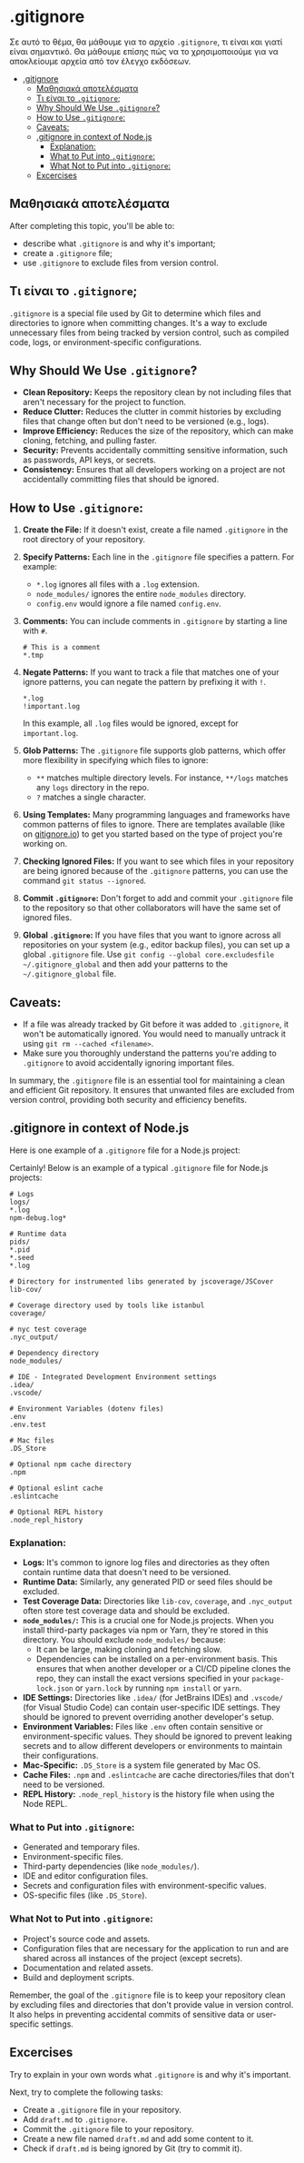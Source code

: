 # .gitignore

Σε αυτό το θέμα, θα μάθουμε για το αρχείο `.gitignore`, τι είναι και γιατί είναι σημαντικό. Θα μάθουμε επίσης πώς να το χρησιμοποιούμε για να αποκλείουμε αρχεία από τον έλεγχο εκδόσεων.

- [.gitignore](#gitignore)
  - [Μαθησιακά αποτελέσματα](#Μαθησιακά-αποτελέσματα)
  - [Τι είναι το `.gitignore`;](#Τι-είναι-το-`.gitignore`-;)
  - [Why Should We Use `.gitignore`?](#why-should-we-use-gitignore)
  - [How to Use `.gitignore`:](#how-to-use-gitignore)
  - [Caveats:](#caveats)
  - [.gitignore in context of Node.js](#gitignore-in-context-of-nodejs)
    - [Explanation:](#explanation)
    - [What to Put into `.gitignore`:](#what-to-put-into-gitignore)
    - [What Not to Put into `.gitignore`:](#what-not-to-put-into-gitignore)
  - [Excercises](#excercises)

## Μαθησιακά αποτελέσματα

After completing this topic, you'll be able to:

- describe what `.gitignore` is and why it's important;
- create a `.gitignore` file;
- use `.gitignore` to exclude files from version control.

## Τι είναι το `.gitignore`;

`.gitignore` is a special file used by Git to determine which files and directories to ignore when committing changes. It's a way to exclude unnecessary files from being tracked by version control, such as compiled code, logs, or environment-specific configurations.

## Why Should We Use `.gitignore`?

- **Clean Repository:** Keeps the repository clean by not including files that aren't necessary for the project to function.
- **Reduce Clutter:** Reduces the clutter in commit histories by excluding files that change often but don't need to be versioned (e.g., logs).
- **Improve Efficiency:** Reduces the size of the repository, which can make cloning, fetching, and pulling faster.
- **Security:** Prevents accidentally committing sensitive information, such as passwords, API keys, or secrets.
- **Consistency:** Ensures that all developers working on a project are not accidentally committing files that should be ignored.

## How to Use `.gitignore`:

1. **Create the File:** If it doesn't exist, create a file named `.gitignore` in the root directory of your repository.
2. **Specify Patterns:** Each line in the `.gitignore` file specifies a pattern. For example:
   - `*.log` ignores all files with a `.log` extension.
   - `node_modules/` ignores the entire `node_modules` directory.
   - `config.env` would ignore a file named `config.env`.
3. **Comments:** You can include comments in `.gitignore` by starting a line with `#`.

   ```
   # This is a comment
   *.tmp
   ```
4. **Negate Patterns:** If you want to track a file that matches one of your ignore patterns, you can negate the pattern by prefixing it with `!`.

   ```
   *.log
   !important.log
   ```

   In this example, all `.log` files would be ignored, except for `important.log`.
5. **Glob Patterns:** The `.gitignore` file supports glob patterns, which offer more flexibility in specifying which files to ignore:
   - `**` matches multiple directory levels. For instance, `**/logs` matches any `logs` directory in the repo.
   - `?` matches a single character.
6. **Using Templates:** Many programming languages and frameworks have common patterns of files to ignore. There are templates available (like on [gitignore.io](https://www.gitignore.io/)) to get you started based on the type of project you're working on.
7. **Checking Ignored Files:** If you want to see which files in your repository are being ignored because of the `.gitignore` patterns, you can use the command `git status --ignored`.
8. **Commit `.gitignore`:** Don't forget to add and commit your `.gitignore` file to the repository so that other collaborators will have the same set of ignored files.
9. **Global `.gitignore`:** If you have files that you want to ignore across all repositories on your system (e.g., editor backup files), you can set up a global `.gitignore` file. Use `git config --global core.excludesfile ~/.gitignore_global` and then add your patterns to the `~/.gitignore_global` file.

## Caveats:

- If a file was already tracked by Git before it was added to `.gitignore`, it won't be automatically ignored. You would need to manually untrack it using `git rm --cached <filename>`.
- Make sure you thoroughly understand the patterns you're adding to `.gitignore` to avoid accidentally ignoring important files.

In summary, the `.gitignore` file is an essential tool for maintaining a clean and efficient Git repository. It ensures that unwanted files are excluded from version control, providing both security and efficiency benefits.

## .gitignore in context of Node.js

Here is one example of a `.gitignore` file for a Node.js project:

Certainly! Below is an example of a typical `.gitignore` file for Node.js projects:

```plaintext
# Logs
logs/
*.log
npm-debug.log*

# Runtime data
pids/
*.pid
*.seed
*.log

# Directory for instrumented libs generated by jscoverage/JSCover
lib-cov/

# Coverage directory used by tools like istanbul
coverage/

# nyc test coverage
.nyc_output/

# Dependency directory
node_modules/

# IDE - Integrated Development Environment settings
.idea/
.vscode/

# Environment Variables (dotenv files)
.env
.env.test

# Mac files
.DS_Store

# Optional npm cache directory
.npm

# Optional eslint cache
.eslintcache

# Optional REPL history
.node_repl_history
```

### Explanation:

- **Logs:** It's common to ignore log files and directories as they often contain runtime data that doesn't need to be versioned.
- **Runtime Data:** Similarly, any generated PID or seed files should be excluded.
- **Test Coverage Data:** Directories like `lib-cov`, `coverage`, and `.nyc_output` often store test coverage data and should be excluded.
- **`node_modules/`:** This is a crucial one for Node.js projects. When you install third-party packages via npm or Yarn, they're stored in this directory. You should exclude `node_modules/` because:
   - It can be large, making cloning and fetching slow.
   - Dependencies can be installed on a per-environment basis. This ensures that when another developer or a CI/CD pipeline clones the repo, they can install the exact versions specified in your `package-lock.json` or `yarn.lock` by running `npm install` or `yarn`.
- **IDE Settings:** Directories like `.idea/` (for JetBrains IDEs) and `.vscode/` (for Visual Studio Code) can contain user-specific IDE settings. They should be ignored to prevent overriding another developer's setup.
- **Environment Variables:** Files like `.env` often contain sensitive or environment-specific values. They should be ignored to prevent leaking secrets and to allow different developers or environments to maintain their configurations.
- **Mac-Specific:** `.DS_Store` is a system file generated by Mac OS.
- **Cache Files:** `.npm` and `.eslintcache` are cache directories/files that don't need to be versioned.
- **REPL History:** `.node_repl_history` is the history file when using the Node REPL.

### What to Put into `.gitignore`:

- Generated and temporary files.
- Environment-specific files.
- Third-party dependencies (like `node_modules/`).
- IDE and editor configuration files.
- Secrets and configuration files with environment-specific values.
- OS-specific files (like `.DS_Store`).

### What Not to Put into `.gitignore`:

- Project's source code and assets.
- Configuration files that are necessary for the application to run and are shared across all instances of the project (except secrets).
- Documentation and related assets.
- Build and deployment scripts.
  
Remember, the goal of the `.gitignore` file is to keep your repository clean by excluding files and directories that don't provide value in version control. It also helps in preventing accidental commits of sensitive data or user-specific settings.

## Excercises

Try to explain in your own words what `.gitignore` is and why it's important.

Next, try to complete the following tasks:
- Create a `.gitignore` file in your repository.
- Add `draft.md` to `.gitignore`.
- Commit the `.gitignore` file to your repository.
- Create a new file named `draft.md` and add some content to it.
- Check if `draft.md` is being ignored by Git (try to commit it).
